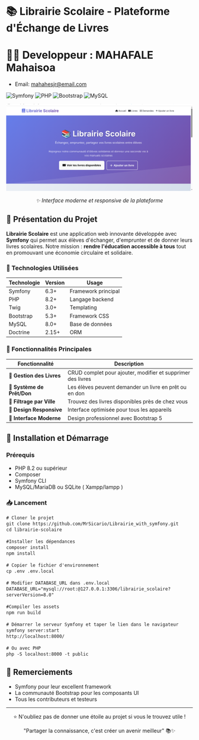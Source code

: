 # 📚 Librairie Scolaire - Plateforme d'Échange de Livres

# 👨‍💻 Developpeur : MAHAFALE Mahaisoa 

- Email: mahahesjr@email.com


![Symfony](https://img.shields.io/badge/Symfony-6.3-000000?style=for-the-badge&logo=symfony)
![PHP](https://img.shields.io/badge/PHP-8.2-777BB4?style=for-the-badge&logo=php)
![Bootstrap](https://img.shields.io/badge/Bootstrap-5.3-7952B3?style=for-the-badge&logo=bootstrap)
![MySQL](https://img.shields.io/badge/MySQL-8.0-4479A1?style=for-the-badge&logo=mysql)

<div align="center">
  
  ![Capture d'écran de l'application](acceuil.png)
  
  *✨ Interface moderne et responsive de la plateforme*
  
</div>

## 🎯 Présentation du Projet

**Librairie Scolaire** est une application web innovante développée avec **Symfony** qui permet aux élèves d'échanger, d'emprunter et de donner leurs livres scolaires. Notre mission : **rendre l'éducation accessible à tous** tout en promouvant une économie circulaire et solidaire.

### 🔧 Technologies Utilisées
| Technologie |	Version	| Usage |
|-------------|---------|-------|
|  Symfony	  |   6.3+	| Framework principal |
|    PHP	  |   8.2+	| Langage backend |
|   Twig	  |   3.0+	|        Templating |
|  Bootstrap  |	  5.3+	|    Framework CSS |
|    MySQL	  |    8.0+	|    Base de données |
|   Doctrine  |	  2.15+	|    ORM |



### 🌟 Fonctionnalités Principales

| Fonctionnalité | Description | 
|---------------|-------------|
| **📖 Gestion des Livres** | CRUD complet pour ajouter, modifier et supprimer des livres | 
| **🔄 Système de Prêt/Don** | Les élèves peuvent demander un livre en prêt ou en don | 
| **📍 Filtrage par Ville** | Trouvez des livres disponibles près de chez vous | 
| **📱 Design Responsive** | Interface optimisée pour tous les appareils | 
| **🎨 Interface Moderne** | Design professionnel avec Bootstrap 5 | 

## 🚀 Installation et Démarrage

### Prérequis
- PHP 8.2 ou supérieur
- Composer
- Symfony CLI
- MySQL/MariaDB ou SQLite ( Xampp/lampp )

### 📥 Lancement
```
# Cloner le projet
git clone https://github.com/MrSicario/Librairie_with_symfony.git
cd librairie-scolaire

#Installer les dépendances
composer install
npm install

# Copier le fichier d'environnement
cp .env .env.local

# Modifier DATABASE_URL dans .env.local
DATABASE_URL="mysql://root:@127.0.0.1:3306/librairie_scolaire?serverVersion=8.0"

#Compiler les assets
npm run build

# Démarrer le serveur Symfony et taper le lien dans le navigateur 
symfony server:start
http://localhost:8000/

# Ou avec PHP
php -S localhost:8000 -t public
```

## 🌟 Remerciements
- Symfony pour leur excellent framework
- La communauté Bootstrap pour les composants UI
- Tous les contributeurs et testeurs

<hr>
<div align="center">
⭐ N'oubliez pas de donner une étoile au projet si vous le trouvez utile !

"Partager la connaissance, c'est créer un avenir meilleur" 📚✨

</div>
